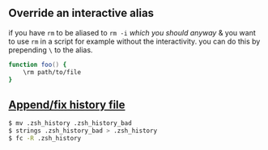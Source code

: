 ## Override an interactive alias

if you have `rm` to be aliased to `rm -i` _which you should anyway_ & you want to use `rm` in a script for example without the interactivity. you can do this by prepending `\` to the alias.

```zsh
function foo() {
    \rm path/to/file
}
```

## [Append/fix history file](http://superuser.com/questions/957913/how-to-fix-and-recover-a-corrupt-history-file-in-zsh)

```sh
$ mv .zsh_history .zsh_history_bad
$ strings .zsh_history_bad > .zsh_history
$ fc -R .zsh_history
```
